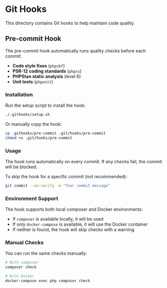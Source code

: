 # Git Hooks

This directory contains Git hooks to help maintain code quality.

## Pre-commit Hook

The pre-commit hook automatically runs quality checks before each commit:

- **Code style fixes** (`phpcbf`)
- **PSR-12 coding standards** (`phpcs`)
- **PHPStan static analysis** (level 6)
- **Unit tests** (`phpunit`)

### Installation

Run the setup script to install the hook:

```bash
./.githooks/setup.sh
```

Or manually copy the hook:

```bash
cp .githooks/pre-commit .git/hooks/pre-commit
chmod +x .git/hooks/pre-commit
```

### Usage

The hook runs automatically on every commit. If any checks fail, the commit will be blocked.

To skip the hook for a specific commit (not recommended):

```bash
git commit --no-verify -m "Your commit message"
```

### Environment Support

The hook supports both local composer and Docker environments:

- If `composer` is available locally, it will be used
- If only `docker-compose` is available, it will use the Docker container
- If neither is found, the hook will skip checks with a warning

### Manual Checks

You can run the same checks manually:

```bash
# With composer
composer check

# With Docker
docker-compose exec php composer check
```